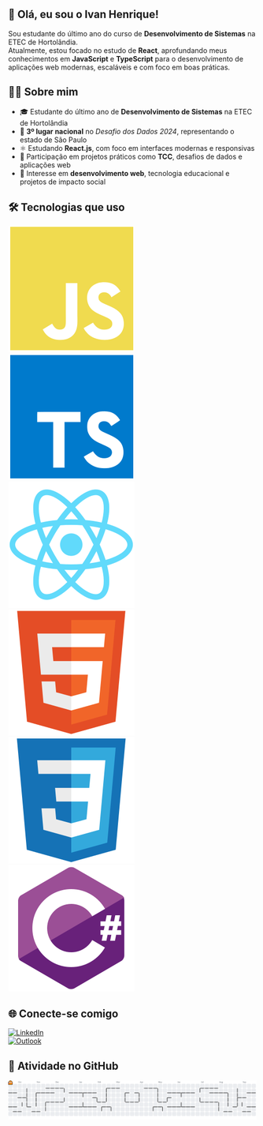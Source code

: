 ## 👋 Olá, eu sou o Ivan Henrique!

Sou estudante do último ano do curso de **Desenvolvimento de Sistemas** na ETEC de Hortolândia.  
Atualmente, estou focado no estudo de **React**, aprofundando meus conhecimentos em **JavaScript** e **TypeScript** para o desenvolvimento de aplicações web modernas, escaláveis e com foco em boas práticas.


## 🧑‍💻 Sobre mim

- 🎓 Estudante do último ano de **Desenvolvimento de Sistemas** na ETEC de Hortolândia  
- 🥉 **3º lugar nacional** no *Desafio dos Dados 2024*, representando o estado de São Paulo  
- ⚛️ Estudando **React.js**, com foco em interfaces modernas e responsivas  
- 🚀 Participação em projetos práticos como **TCC**, desafios de dados e aplicações web  
- 💼 Interesse em **desenvolvimento web**, tecnologia educacional e projetos de impacto social  


## 🛠️ Tecnologias que uso

![JS](https://raw.githubusercontent.com/devicons/devicon/master/icons/javascript/javascript-plain.svg)
![TS](https://raw.githubusercontent.com/devicons/devicon/master/icons/typescript/typescript-plain.svg)
![React](https://raw.githubusercontent.com/devicons/devicon/master/icons/react/react-original.svg)
![HTML](https://raw.githubusercontent.com/devicons/devicon/master/icons/html5/html5-original.svg)
![CSS](https://raw.githubusercontent.com/devicons/devicon/master/icons/css3/css3-original.svg)
![Csharp](https://raw.githubusercontent.com/devicons/devicon/master/icons/csharp/csharp-original.svg)


## 🌐 Conecte-se comigo

[![LinkedIn](https://img.shields.io/badge/-LinkedIn-%230077B5?style=for-the-badge&logo=linkedin&logoColor=white)](https://www.linkedin.com/in/ivan-ferreira-400126299/)  
[![Outlook](https://img.shields.io/badge/Outlook-0078D4?style=for-the-badge&logo=microsoft-outlook&logoColor=white)](mailto:ivanhrque@outlook.com)


## 🐍 Atividade no GitHub

<picture>
  <source media="(prefers-color-scheme: dark)" srcset="https://raw.githubusercontent.com/Iwanhrq/Iwanhrq/output/pacman-contribution-graph-dark.svg">
  <source media="(prefers-color-scheme: light)" srcset="https://raw.githubusercontent.com/Iwanhrq/Iwanhrq/output/pacman-contribution-graph.svg">
  <img alt="pacman contribution graph" src="https://raw.githubusercontent.com/Iwanhrq/Iwanhrq/output/pacman-contribution-graph.svg">
</picture>
